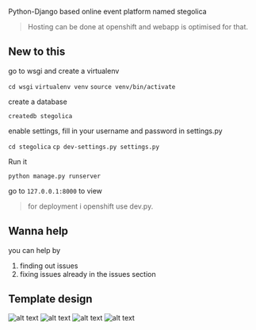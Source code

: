 Python-Django based online event platform named stegolica

> Hosting can be done at openshift and webapp is optimised for that.

New to this
----------  
go to wsgi and create a virtualenv

`cd wsgi`
`virtualenv venv`
`source venv/bin/activate`

create a database

`createdb stegolica`

enable settings, fill in your username and password in settings.py

`cd stegolica`
`cp dev-settings.py settings.py`

Run it

`python manage.py runserver`

go to `127.0.0.1:8000` to view


> for deployment i openshift use dev.py.

Wanna help
---------
you can help by

1. finding out issues
2. fixing issues already in the issues section

Template design
--------------

![alt text](http://i.imgsafe.org/87195dec93.png)
![alt text](http://i.imgsafe.org/871922cf5d.png)
![alt text](http://i.imgsafe.org/87192a34df.png)
![alt text](http://i.imgsafe.org/879d151076.png)
